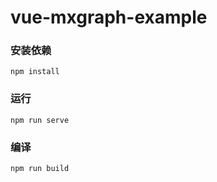 # vue-mxgraph-example

### 安装依赖
```
npm install
```

### 运行
```
npm run serve
```

### 编译
```
npm run build
```
